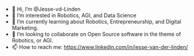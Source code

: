 - 👋 Hi, I’m @Jesse-vd-Linden
- 👀 I’m interested in Robotics, AGI, and Data Science
- 🌱 I’m currently learning about Robotics, Entrepreneurship, and Digital Marketing.
- 💞️ I’m looking to collaborate on Open Source software in the theme of Robotics, or AGI.
- 📫 How to reach me: https://www.linkedin.com/in/jesse-van-der-linden/

<!---
Jesse-vd-Linden/Jesse-vd-Linden is a ✨ special ✨ repository because its `README.md` (this file) appears on your GitHub profile.
You can click the Preview link to take a look at your changes.
--->
